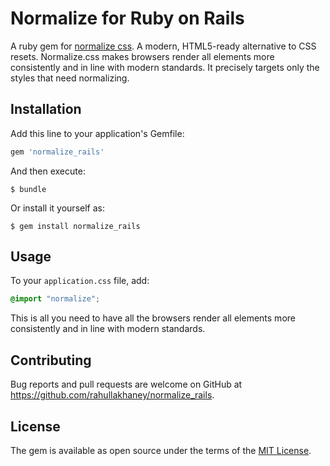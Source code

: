 # Normalize for Ruby on Rails

A ruby gem for [normalize css](https://necolas.github.io/normalize.css/).
A modern, HTML5-ready alternative to CSS resets.
Normalize.css makes browsers render all elements more consistently and in line with modern standards. It precisely targets only the styles that need normalizing.

## Installation

Add this line to your application's Gemfile:

```ruby
gem 'normalize_rails'
```

And then execute:

    $ bundle

Or install it yourself as:

    $ gem install normalize_rails

## Usage

To your ```application.css``` file, add:

```CSS
@import "normalize";
```

This is all you need to have all the browsers render all elements more consistently and in line with modern standards.


## Contributing

Bug reports and pull requests are welcome on GitHub at https://github.com/rahullakhaney/normalize_rails.


## License

The gem is available as open source under the terms of the [MIT License](http://opensource.org/licenses/MIT).

